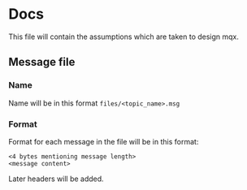 # Docs

This file will contain the assumptions which are taken to design mqx.

## Message file

### Name

Name will be in this format `files/<topic_name>.msg`

### Format

Format for each message in the file will be in this format:

```plaintext
<4 bytes mentioning message length>
<message content>
```

Later headers will be added.
